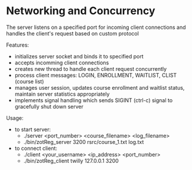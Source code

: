 # Networking and Concurrency

The server listens on a specified port for incoming client connections and handles the client's request based on custom protocol

Features:
- initializes server socket and binds it to specified port
- accepts incomming client connections
- creates new thread to handle each client request concurrently
- process client messages: LOGIN, ENROLLMENT, WAITLIST, CLIST (course list)
- manages user session, updates course enrollment and waitlist status, maintain server statistics appropriately
- implements signal handling which sends SIGINT (ctrl-c) signal to gracefully shut down server

Usage:
- to start server:
  - ./server <port_number> <course_filename> <log_filename>
  - ./bin/zotReg_server 3200 rsrc/course_1.txt log.txt
- to connect client:
  - ./client <your_username> <ip_address> <port_number>
  - ./bin/zotReg_client twilly 127.0.0.1 3200

